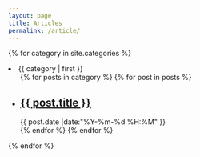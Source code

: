 ```yaml
---
layout: page
title: Articles
permalink: /article/
---
```


{% for category in site.categories %}
  <li class="category">{{ category | first }}
    <ul class="category-item">
    {% for posts in category %}
      {% for post in posts %}
        <li>
            <h2 class="list-post-title">
                <a href="{{ site.baseurl }}{{ post.url }}">{{ post.title }}</a>
            </h2>
            <div class="list-post-date">
                <time>{{ post.date |date:"%Y-%m-%d %H:%M" }}</time>
            </div>
        </li>
      {% endfor %}
    {% endfor %}
    </ul>
  </li>
{% endfor %}